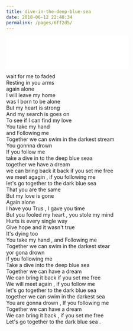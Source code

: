 ```yaml
---
title: dive-in-the-deep-blue-sea
date: 2018-06-12 22:48:34
permalink: /pages/6ff2d5/
---
```

<iframe frameborder="no" border="0" marginwidth="0" marginheight="0" width='330' height='86' src="//music.163.com/outchain/player?type=2&id=441835609&auto=0&height=66"></iframe>

<!-- truncate -->

wait for me to faded  
Resting in you arms  
again alone  
I will leave my home  
was I born to be alone  
But my heart is strong  
And my search is goes on  
To see if I can find my love   
You take my hand  
and Following me  
Together we can swim in the darkest stream   
You gonnna drown   
If you follow me   
take a dive in to the deep blue seaa   
together we have a dream   
we can bring back it back if you set me free   
we meet agagin , if you following me   
let's go together to the dark blue sea   
That you are the same   
But my love is gone   
Again alone   
I have you Trus , I gave you time   
But you fooled my heart , you stole my mind   
Hurts is every single way   
Give hope and it wasn't true   
It's dying too   
You take my hand , and Following me   
Together we can swim in the darkest stear   
yor gona drown   
if you following me   
Take a dive into the deep blue sea   
Together we can have a dream   
We can bring it back if you set me free   
We will meet again , if you follow me    
let's go together to the dark blue sea   
together we can swim in the darkest sea   
You are gonna drown , If you following me   
Together we can have a dream   
We can bring it back , if you set me free   
Let's go together to the dark blue sea .   

